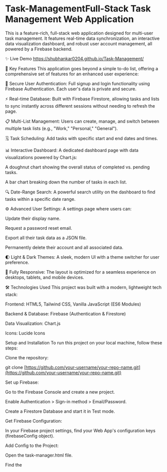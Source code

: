 # Task-ManagementFull-Stack Task Management Web Application
This is a feature-rich, full-stack web application designed for multi-user task management. It features real-time data synchronization, an interactive data visualization dashboard, and robust user account management, all powered by a Firebase backend.

✨ Live Demo
https://shubhankar0204.github.io/Task-Management/

🚀 Key Features
This application goes beyond a simple to-do list, offering a comprehensive set of features for an enhanced user experience:

🔐 Secure User Authentication: Full signup and login functionality using Firebase Authentication. Each user's data is private and secure.

⚡ Real-time Database: Built with Firebase Firestore, allowing tasks and lists to sync instantly across different sessions without needing to refresh the page.

📋 Multi-List Management: Users can create, manage, and switch between multiple task lists (e.g., "Work," "Personal," "General").

🗓️ Task Scheduling: Add tasks with specific start and end dates and times.

📊 Interactive Dashboard: A dedicated dashboard page with data visualizations powered by Chart.js:

A doughnut chart showing the overall status of completed vs. pending tasks.

A bar chart breaking down the number of tasks in each list.

🔍 Date-Range Search: A powerful search utility on the dashboard to find tasks within a specific date range.

⚙️ Advanced User Settings: A settings page where users can:

Update their display name.

Request a password reset email.

Export all their task data as a JSON file.

Permanently delete their account and all associated data.

🌓 Light & Dark Themes: A sleek, modern UI with a theme switcher for user preference.

📱 Fully Responsive: The layout is optimized for a seamless experience on desktops, tablets, and mobile devices.

🛠️ Technologies Used
This project was built with a modern, lightweight tech stack:

Frontend: HTML5, Tailwind CSS, Vanilla JavaScript (ES6 Modules)

Backend & Database: Firebase (Authentication & Firestore)

Data Visualization: Chart.js

Icons: Lucide Icons

Setup and Installation
To run this project on your local machine, follow these steps:

Clone the repository:

git clone [https://github.com/your-username/your-repo-name.git](https://github.com/your-username/your-repo-name.git)

Set up Firebase:

Go to the Firebase Console and create a new project.

Enable Authentication > Sign-in method > Email/Password.

Create a Firestore Database and start it in Test mode.

Get Firebase Configuration:

In your Firebase project settings, find your Web App's configuration keys (firebaseConfig object).

Add Config to the Project:

Open the task-manager.html file.

Find the <script type="module"> tag at the bottom.

Replace the placeholder firebaseConfig object with the one you copied from your Firebase project.

Run the Application:

Simply open the task-manager.html file in your web browser. You can now sign up, log in, and use the application.

👤 Author
Shubhankar Singh
